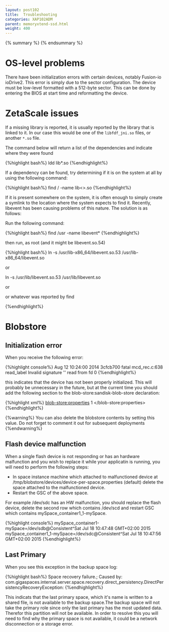 ```yaml
---
layout: post102
title:  Troubleshooting
categories: XAP102ADM
parent: memoryxtend-ssd.html
weight: 400
---
```


{% summary %}  {% endsummary %}


#	OS-level problems

There have been initialization errors with certain devices, notably Fusion-io ioDrive2. This error is simply due to the sector configuration. The device must be low-level formatted with a 512-byte sector. This can be done by entering the BIOS at start time and reformatting the device.

#	ZetaScale issues

If a missing library is reported, it is usually reported by the library that is linked to it. In our case this would be one of the `libfdf_jni.so` files, or another `*.so` file.

The command below will return a list of the dependencies and indicate where they were found

{%highlight bash%}
ldd lib*.so
{%endhighlight%}

If a dependency can be found, try determining if it is on the system at all by using the following command:

{%highlight bash%}
find / -name lib<>.so
{%endhighlight%}

If it is present somewhere on the system, it is often enough to simply create a symlink to the location where the system expects to find it. Recently, libevent has been causing problems of this nature. The solution is as follows:

Run the following command:

{%highlight bash%}
find /usr -name libevent*
{%endhighlight%}

then run, as root (and it might be libevent.so.54)

{%highlight bash%}
ln -s /usr/lib-x86_64/libevent.so.53 /usr/lib-x86_64/libevent.so

or

ln -s /usr/lib/libevent.so.53 /usr/lib/libevent.so

or

or whatever was reported by find

{%endhighlight%}

#	Blobstore

## Initialization error

When you receive the following error:

{%highlight console%}
Aug 12 10:24:00 2014 3cfcb700 fatal mcd_rec.c:638 read_label Invalid signature '' read from fd 0
{%endhighlight%}

this indicates that the device has not been properly initialized. This will probably be unnecessary in the future, but at the current time you should add the following section to the blob-store:sandisk-blob-store declaration:

{%highlight xml%}
 <blob-store:properties>
  <props>
    <prop key="FDF_REFORMAT">1</prop>
  </props>
 </blob-store:properties>
{%endhighlight%}

{%warning%}
You can also delete the blobstore contents by setting this value. Do not forget to comment it out for subsequent deployments
{%endwarning%}

## Flash device malfunction

When a single flash device is not responding or has an hardware malfunction and you wish to replace it while your applicatin is running, you will need to perform the following steps:

- In space instance machine which attached to malfunctioned device at /tmp/blobstore/devices/device-per-space.properties (default) delete the space attached to the malfunctioned device.
- Restart the GSC of the above space.

For example /dev/sdc has an HW malfunction, you should replace the flash device, delete the second row which contains /dev/scd and restart GSC which contains mySpace_container1_1-mySpace.

{%highlight console%}
mySpace_container1-mySpace=/dev/sdb@Consistent^Sat Jul 18 10\:47\:48 GMT+02\:00 2015
mySpace_container1_1-mySpace=/dev/sdc@Consistent^Sat Jul 18 10\:47\:56 GMT+02\:00 2015
{%endhighlight%}


## Last Primary

When you see this exception in the backup space log:

{%highlight bash%}
	Space recovery failure.; Caused by: com.gigaspaces.internal.server.space.recovery.direct_persistency.DirectPersistencyRecoveryException:
{%endhighlight%}

This indicats that the last primary space, which it's name is written to a shared file, is not available to the backup space.The backup space will not take the primary role since only the last primary has the most updated data. Therefor this partition will not be available. 
In order to resolve this you will need to find why the primary space is not available, it could be a network disconnection or a storage error.


